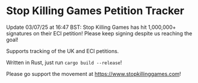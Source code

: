 # Stop Killing Games Petition Tracker

Update 03/07/25 at 16:47 BST: Stop Killing Games has hit 1,000,000+ signatures on their ECI petition! Please keep signing despite us reaching the goal!

Supports tracking of the UK and ECI petitions.

Written in Rust, just run `cargo build --release`!

Please go support the movement at https://www.stopkillinggames.com!
